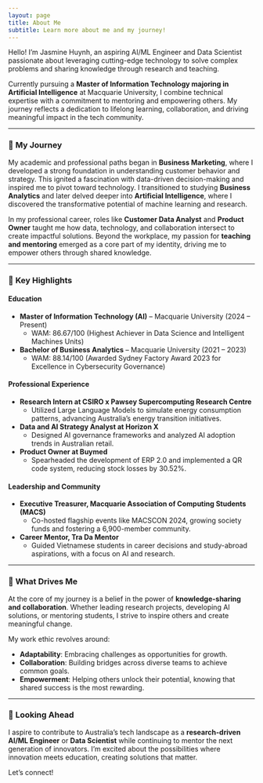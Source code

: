 ```yaml
---
layout: page
title: About Me
subtitle: Learn more about me and my journey!
---
```


Hello! I’m Jasmine Huynh, an aspiring AI/ML Engineer and Data Scientist passionate about leveraging cutting-edge technology to solve complex problems and sharing knowledge through research and teaching.  

Currently pursuing a **Master of Information Technology majoring in Artificial Intelligence** at Macquarie University, I combine technical expertise with a commitment to mentoring and empowering others. My journey reflects a dedication to lifelong learning, collaboration, and driving meaningful impact in the tech community.

---

### 🚀 **My Journey**  

My academic and professional paths began in **Business Marketing**, where I developed a strong foundation in understanding customer behavior and strategy. This ignited a fascination with data-driven decision-making and inspired me to pivot toward technology. I transitioned to studying **Business Analytics** and later delved deeper into **Artificial Intelligence**, where I discovered the transformative potential of machine learning and research.

In my professional career, roles like **Customer Data Analyst** and **Product Owner** taught me how data, technology, and collaboration intersect to create impactful solutions. Beyond the workplace, my passion for **teaching and mentoring** emerged as a core part of my identity, driving me to empower others through shared knowledge.

---

### 🌟 **Key Highlights**  

#### Education  
- **Master of Information Technology (AI)** – Macquarie University (2024 – Present)  
  - WAM: 86.67/100 (Highest Achiever in Data Science and Intelligent Machines Units)  
- **Bachelor of Business Analytics** – Macquarie University (2021 – 2023)  
  - WAM: 88.14/100 (Awarded Sydney Factory Award 2023 for Excellence in Cybersecurity Governance)  

#### Professional Experience  
- **Research Intern at CSIRO x Pawsey Supercomputing Research Centre**  
  - Utilized Large Language Models to simulate energy consumption patterns, advancing Australia’s energy transition initiatives.
- **Data and AI Strategy Analyst at Horizon X**  
  - Designed AI governance frameworks and analyzed AI adoption trends in Australian retail.    
- **Product Owner at Buymed**  
  - Spearheaded the development of ERP 2.0 and implemented a QR code system, reducing stock losses by 30.52%.    

#### Leadership and Community  
- **Executive Treasurer, Macquarie Association of Computing Students (MACS)**  
  - Co-hosted flagship events like MACSCON 2024, growing society funds and fostering a 6,900-member community.  
- **Career Mentor, Tra Da Mentor**  
  - Guided Vietnamese students in career decisions and study-abroad aspirations, with a focus on AI and research.

---

### 🌱 **What Drives Me**  

At the core of my journey is a belief in the power of **knowledge-sharing and collaboration**. Whether leading research projects, developing AI solutions, or mentoring students, I strive to inspire others and create meaningful change.  

My work ethic revolves around:  
- **Adaptability**: Embracing challenges as opportunities for growth.  
- **Collaboration**: Building bridges across diverse teams to achieve common goals.  
- **Empowerment**: Helping others unlock their potential, knowing that shared success is the most rewarding.  

---

### 🎯 **Looking Ahead**  

I aspire to contribute to Australia’s tech landscape as a **research-driven AI/ML Engineer** or **Data Scientist** while continuing to mentor the next generation of innovators. I’m excited about the possibilities where innovation meets education, creating solutions that matter.

Let’s connect!  
